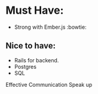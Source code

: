 # Must Have: 
* Strong with Ember.js :bowtie:

## Nice to have:
* Rails for backend.
* Postgres
* SQL

Effective Communication 
Speak up
